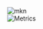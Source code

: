 ![mkn](https://github.githubassets.com/images/mona-loading-dimmed.gif)<br>
![Metrics](https://metrics.lecoq.io/mkn96?template=classic&base.header=0&base.activity=0&base.community=0&base.repositories=0&base.metadata=0&pagespeed=1&topics=1&languages=1&isocalendar=1&followup=1&stars=1&habits=1&base.indepth=false&isocalendar.duration=half-year&languages.limit=8&languages.threshold=0%25&languages.other=false&languages.colors=github&languages.sections=most-used&languages.indepth=false&languages.analysis.timeout=15&languages.categories=markup%2C%20programming&languages.recent.categories=markup%2C%20programming&languages.recent.load=300&languages.recent.days=14&topics.mode=starred&topics.sort=stars&topics.limit=15&stars.limit=4&habits.from=200&habits.days=14&habits.facts=true&habits.charts=false&habits.charts.type=classic&habits.trim=false&followup.sections=repositories&followup.indepth=false&pagespeed.url=htttps%3A%2F%2Fmiken.me&pagespeed.detailed=false&pagespeed.screenshot=false&config.timezone=Europe%2FKiev)

